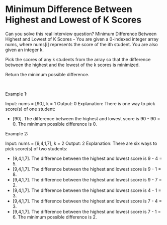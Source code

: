 # Minimum Difference Between Highest and Lowest of K Scores

Can you solve this real interview question? Minimum Difference Between Highest and Lowest of K Scores - You are given a 0-indexed integer array nums, where nums[i] represents the score of the ith student. You are also given an integer k.

Pick the scores of any k students from the array so that the difference between the highest and the lowest of the k scores is minimized.

Return the minimum possible difference.

 

Example 1:


Input: nums = [90], k = 1
Output: 0
Explanation: There is one way to pick score(s) of one student:
- [90]. The difference between the highest and lowest score is 90 - 90 = 0.
The minimum possible difference is 0.


Example 2:


Input: nums = [9,4,1,7], k = 2
Output: 2
Explanation: There are six ways to pick score(s) of two students:
- [9,4,1,7]. The difference between the highest and lowest score is 9 - 4 = 5.
- [9,4,1,7]. The difference between the highest and lowest score is 9 - 1 = 8.
- [9,4,1,7]. The difference between the highest and lowest score is 9 - 7 = 2.
- [9,4,1,7]. The difference between the highest and lowest score is 4 - 1 = 3.
- [9,4,1,7]. The difference between the highest and lowest score is 7 - 4 = 3.
- [9,4,1,7]. The difference between the highest and lowest score is 7 - 1 = 6.
The minimum possible difference is 2.